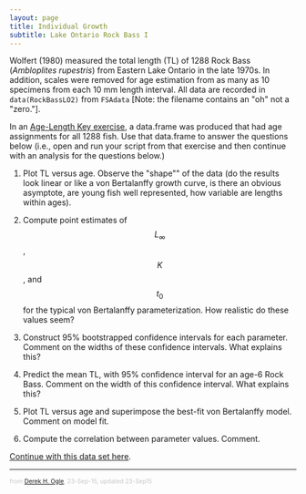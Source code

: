 ```yaml
---
layout: page
title: Individual Growth
subtitle: Lake Ontario Rock Bass I
---
```


<style type="text/css">
ol ol { list-style-type: lower-alpha; }
</style>

Wolfert (1980) measured the total length (TL) of 1288 Rock Bass (*Ambloplites rupestris*) from Eastern Lake Ontario in the late 1970s.  In addition, scales were removed for age estimation from as many as 10 specimens from each 10 mm length interval.  All data are recorded in `data(RockBassLO2)` from `FSAdata` [Note: the filename contains an "oh" not a "zero."].

In an [Age-Length Key exercise](ALK_LORockBass_2.html), a data.frame was produced that had age assignments for all 1288 fish.  Use that data.frame to answer the questions below (i.e., open and run your script from that exercise and then continue with an analysis for the questions below.)

1. Plot TL versus age.  Observe the "shape"" of the data (do the results look linear or like a von Bertalanffy growth curve, is there an obvious asymptote, are young fish well represented, how variable are lengths within ages).

1. Compute point estimates of $$L_{\infty}$$, $$K$$, and $$t_{0}$$ for the typical von Bertalanffy parameterization.  How realistic do these values seem?

1. Construct 95% bootstrapped confidence intervals for each parameter.  Comment on the widths of these confidence intervals.  What explains this?

1. Predict the mean TL, with 95% confidence interval for an age-6 Rock Bass.  Comment on the width of this confidence interval.  What explains this?

1. Plot TL versus age and superimpose the best-fit von Bertalanffy model.  Comment on model fit.

1. Compute the correlation between parameter values.  Comment.

[Continue with this data set here](Growth_LORockBass_2.html).

---
<p style="font-size: 0.75em; color: c6c6c6;">from <a href="http://derekogle.com">Derek H. Ogle</a>, 23-Sep-15, updated 23-Sep15</p>

